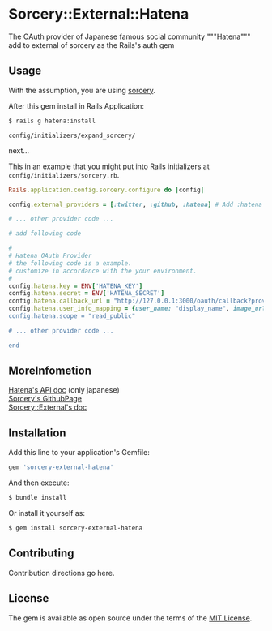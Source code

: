 # Sorcery::External::Hatena
The OAuth provider of Japanese famous social community """Hatena""" add to external of sorcery as the Rails's auth gem

## Usage

With the assumption, you are using [sorcery](https://github.com/NoamB/sorcery).

After this gem install in Rails Application:

```bash
$ rails g hatena:install
````

```config/initializers/expand_sorcery/```

next...

This in an example that you might put into Rails initializers at ```config/initializers/sorcery.rb```.

```ruby
Rails.application.config.sorcery.configure do |config|

config.external_providers = [:twitter, :github, :hatena] # Add :hatena

# ... other provider code ...

# add following code

#
# Hatena OAuth Provider
# the following code is a example.
# customize in accordance with the your environment.
#
config.hatena.key = ENV['HATENA_KEY']
config.hatena.secret = ENV['HATENA_SECRET']
config.hatena.callback_url = "http://127.0.0.1:3000/oauth/callback?provider=hatena"
config.hatena.user_info_mapping = {user_name: "display_name", image_url: "profile_image_url"}'
config.hatena.scope = "read_public"

# ... other provider code ...

end
```

## MoreInfometion
[Hatena's API doc](https://github.com/Otakumesi/sorcery-external-hatena.git) (only japanese)  
[Sorcery's GithubPage](https://github.com/NoamB/sorcery)  
[Sorcery::External's doc](https://github.com/NoamB/sorcery/wiki/External)  


## Installation
Add this line to your application's Gemfile:

```ruby
gem 'sorcery-external-hatena'
```

And then execute:
```bash
$ bundle install
```

Or install it yourself as:
```bash
$ gem install sorcery-external-hatena
```

## Contributing
Contribution directions go here.

## License
The gem is available as open source under the terms of the [MIT License](http://opensource.org/licenses/MIT).
